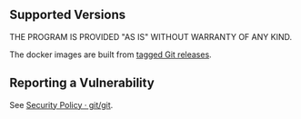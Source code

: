 ## Supported Versions

THE PROGRAM IS PROVIDED "AS IS" WITHOUT WARRANTY OF ANY KIND.

The docker images are built from
[tagged Git releases](https://github.com/git/git/tags).

## Reporting a Vulnerability

See [Security Policy · git/git](https://github.com/git/git/security/policy).
